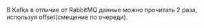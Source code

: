 В Kafka в отличие от RabbitMQ данные можно прочитать 2 раза, используя offset(смещение по очереди).
